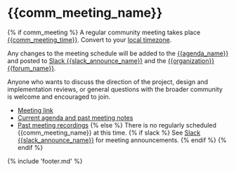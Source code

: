 # {{comm_meeting_name}}

{% if comm_meeting %}
A regular community meeting takes place [{{comm_meeting_time}}]({{comm_meeting_link}}).
Convert to your [local timezone]({{comm_meeting_zone}}).

Any changes to the meeting schedule will be added to the [{{agenda_name}}]({{agenda_link}})
and posted to [Slack {{slack_announce_name}}]({{slack_announce}}) 
and the [{{organization}} {{forum_name}}]({{forum_link}}).

Anyone who wants to discuss the direction of the project, design and implementation reviews, or general questions with the broader community is welcome and encouraged to join.

* [Meeting link]({{comm_meeting_link}})
* [Current agenda and past meeting notes]({{agenda_link}})
* [Past meeting recordings]({{recording_link}})
{% else %}
There is no regularly scheduled {{comm_meeting_name}} at this time.
  {% if slack %}
See [Slack {{slack_announce_name}}]({{slack_announce}}) for meeting announcements.
  {% endif %}
{% endif %}

{% include 'footer.md' %}
